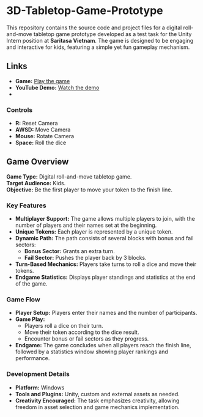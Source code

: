 # 3D-Tabletop-Game-Prototype

This repository contains the source code and project files for a digital roll-and-move tabletop game prototype developed as a test task for the Unity Intern position at **Saritasa Vietnam**. The game is designed to be engaging and interactive for kids, featuring a simple yet fun gameplay mechanism.

## Links

- **Game:** [Play the game](https://smackthat.itch.io/tabletop)
- **YouTube Demo:** [Watch the demo](https://www.youtube.com/watch?v=ViZ5Eqgmijw)
- 
### Controls

- **R:** Reset Camera
- **AWSD:** Move Camera
- **Mouse:** Rotate Camera
- **Space:** Roll the dice
  
## Game Overview

**Game Type:** Digital roll-and-move tabletop game.  
**Target Audience:** Kids.  
**Objective:** Be the first player to move your token to the finish line.

### Key Features

- **Multiplayer Support:** The game allows multiple players to join, with the number of players and their names set at the beginning.
- **Unique Tokens:** Each player is represented by a unique token.
- **Dynamic Path:** The path consists of several blocks with bonus and fail sectors:
  - **Bonus Sector:** Grants an extra turn.
  - **Fail Sector:** Pushes the player back by 3 blocks.
- **Turn-Based Mechanics:** Players take turns to roll a dice and move their tokens.
- **Endgame Statistics:** Displays player standings and statistics at the end of the game.

### Game Flow

- **Player Setup:** Players enter their names and the number of participants.
- **Game Play:**
  - Players roll a dice on their turn.
  - Move their token according to the dice result.
  - Encounter bonus or fail sectors as they progress.
- **Endgame:** The game concludes when all players reach the finish line, followed by a statistics window showing player rankings and performance.

### Development Details

- **Platform:** Windows
- **Tools and Plugins:** Unity, custom and external assets as needed.
- **Creativity Encouraged:** The task emphasizes creativity, allowing freedom in asset selection and game mechanics implementation.
